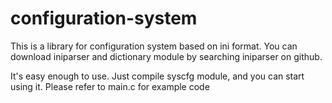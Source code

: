 # configuration-system
This is a library for configuration system based on ini format. You can download iniparser and dictionary module by searching iniparser on github.

It's easy enough to use. Just compile syscfg module, and you can start using it. Please refer to main.c for example code
